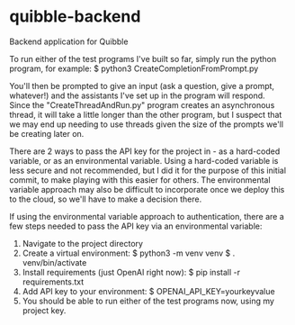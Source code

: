 # quibble-backend
Backend application for Quibble

To run either of the test programs I've built so far, simply run the python program, for example:
    $ python3 CreateCompletionFromPrompt.py

You'll then be prompted to give an input (ask a question, give a prompt, whatever!) and the assistants I've set up in the program will respond.  
Since the "CreateThreadAndRun.py" program creates an asynchronous thread, it will take a little longer than the other program, but I suspect that we may end up needing to use threads given the size of the prompts we'll be creating later on.

There are 2 ways to pass the API key for the project in - as a hard-coded variable, or as an environmental variable.  Using a hard-coded variable is less secure and not recommended, but I did it for the purpose of this initial commit, to make playing with this easier for others.  The environmental variable approach may also be difficult to incorporate once we deploy this to the cloud, so we'll have to make a decision there.

If using the environmental variable approach to authentication, there are a few steps needed to pass the API key via an environmental variable:
1. Navigate to the project directory
2. Create a virtual environment:
    $ python3 -m venv venv
    $ . venv/bin/activate
3. Install requirements (just OpenAI right now):
    $ pip install -r requirements.txt
4. Add API key to your environment:
    $ OPENAI_API_KEY=yourkeyvalue
5. You should be able to run either of the test programs now, using my project key.